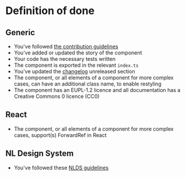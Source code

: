 <!-- @license CC0-1.0 -->

# Definition of done

## Generic

- You've followed [the contribution guidelines](../README.md#contribution-guidelines)
- You've added or updated the story of the component
- Your code has the necessary tests written
- The component is exported in the relevant `index.ts`
- You've updated the [changelog](../CHANGELOG.md) unreleased section
- The component, or all elements of a component for more complex cases, can have an additional class name, to enable restyling
- The component has an EUPL-1.2 licence and all documentation has a Creative Commons 0 licence (CC0)

## React

- The component, or all elements of a component for more complex cases, support(s) ForwardRef in React

## NL Design System

- You've followed these [NLDS guidelines](https://nldesignsystem.nl/meedoen/als-developer/meewerken-als-developer/)
